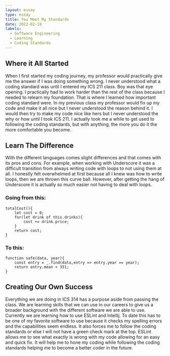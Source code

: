 ```yaml
---
layout: essay
type: essay
title: You Meet My Standards 
date: 2022-02-10
labels:
  - Software Engineering
  - Learning
  - Coding Standards
---
```


## Where it All Started 

When I first started my coding journey, my professor would practically give me the answer if I was doing something wrong. I never understood what a coding standard was until I entered my ICS 211 class. Boy was that eye opening. I practically had to work harder than the rest of the class because I needed to relearn my foundation. That is where I learned how important coding standard were. In my previous class my professor would fix up my code and make it all nice but I never understood the reason behind it. I would then try to make my code nice like hers but I never understood the why or how until I took ICS 211. I actually took me a while to get used to following the coding standards, but with anything, the more you do it the more comfortable you become. 

## Learn The Difference

With the different languages comes slight differences and that comes with its pros and cons. For example, when working with Underscore it was a difficult transition from always writing code with loops to not using them at all. I honestly felt overwhelmed at first because all I knew was how to write loops, then we are thrown this curve ball. However, after getting the hang of Underscore it is actually so much easier not having to deal with loops. 

### Going from this:

    totalCost(){
        let cost = 0;
        for(let drink of this.drinks){
            cost += drink.price;
        }
        return cost;
    }

### To this: 

    function safe(data, year){
        const entry = _.find(data,entry => entry.year == year);
        return entry.mean < 351;
    }

## Creating Our Own Success 

Everything we are doing in ICS 314 has a purpose aside from passing the class. We are learning skills that we can use in our careers to give us a broader background with the different software we are able to use. Currently we are learning how to use ESLint and Intellij. To date this has to be one of my favorite software to use because it checks my spelling errors and the capabilities seem endless. It also forces me to follow the coding standards or else I will not have a green check mark at the top. ESLint allows me to see what exactly is wrong with my code allowing for an easy and quick fix. It will help me to hone my coding while following the coding standards helping me to become a better coder in the future. 